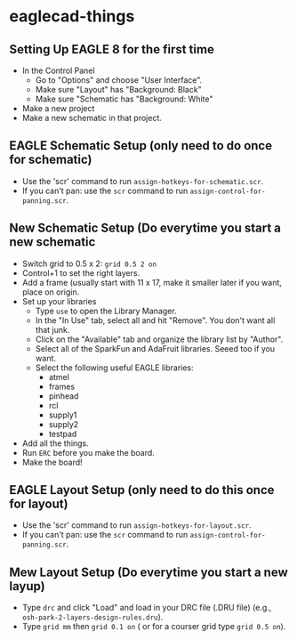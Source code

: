 # eaglecad-things

## Setting Up EAGLE 8 for the first time

- In the Control Panel
   - Go to "Options" and choose "User Interface".
   - Make sure "Layout" has "Background: Black"
   - Make sure "Schematic has "Background: White"
- Make a new project
- Make a new schematic in that project.

## EAGLE Schematic Setup (only need to do once for schematic)

- Use the 'scr' command to run `assign-hotkeys-for-schematic.scr`.
- If you can't pan: use the `scr` command to run `assign-control-for-panning.scr`.
    
## New Schematic Setup (Do everytime you start a new schematic

- Switch grid to 0.5 x 2: `grid 0.5 2 on`
- Control+1 to set the right layers.
- Add a frame (usually start with 11 x 17, make it smaller later if you want, place on origin.
- Set up your libraries
   - Type `use` to open the Library Manager.
   - In the "In Use" tab, select all and hit "Remove". You don't want all that junk.
   - Click on the "Available" tab and organize the library list by "Author".
   - Select all of the SparkFun and AdaFruit libraries. Seeed too if you want.
   - Select the following useful EAGLE libraries:
      - atmel
      - frames
      - pinhead
      - rcl
      - supply1
      - supply2
      - testpad
- Add all the things.
- Run `ERC` before you make the board.
- Make the board!

## EAGLE Layout Setup (only need to do this once for layout)

- Use the 'scr' command to run `assign-hotkeys-for-layout.scr`.
- If you can't pan: use the `scr` command to run `assign-control-for-panning.scr`.

## Mew Layout Setup (Do everytime you start a new layup)

- Type `drc` and click "Load" and load in your DRC file (.DRU file) (e.g., `osh-park-2-layers-design-rules.dru`).
- Type `grid mm` then `grid 0.1 on` ( or for a courser grid type `grid 0.5 on`).

